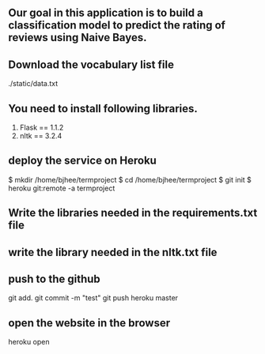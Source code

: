 ## Our goal in this application is to build a classification model to predict the rating of reviews using Naive Bayes.

## Download the vocabulary list file
./static/data.txt

## You need to install following libraries.
1. Flask == 1.1.2
2. nltk == 3.2.4

## deploy the service on Heroku
$ mkdir /home/bjhee/termproject
$ cd /home/bjhee/termproject
$ git init
$ heroku git:remote -a termproject

## Write the libraries needed in the requirements.txt file
## write the library needed in the nltk.txt file

## push to the github
git add. 
git commit -m "test"
git push heroku master

## open the website in the browser
heroku open
